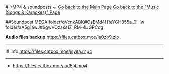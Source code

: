 #->MP4 & soundposts <-
[Go back to the Main Page](https://rentry.org/46mci)
[Go back to the "Music (Songs & Karaokes)" Page](https://rentry.org/uoar4)

##Soundpost MEGA
folder/qVcnkABK#OsEMd4H1eYGH855a_0I-Iw
folder/aA5g1awJ#6gwVOzaxs1Z_RM-4JGPCdg

**Audio files backup**
https://files.catbox.moe/la0zb9.zip

***

!!! info
	https://files.catbox.moe/jsylta.mp4

***
- https://files.catbox.moe/iud5j4.mp4